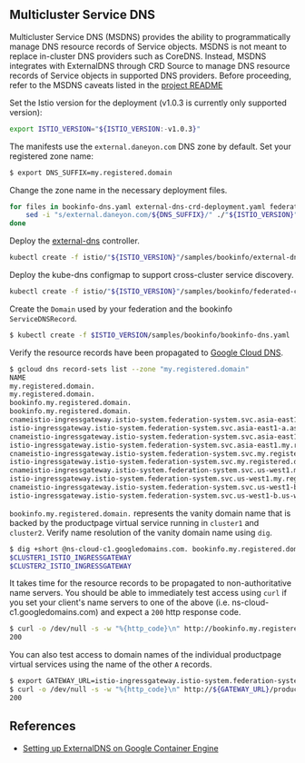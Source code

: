 ## Multicluster Service DNS

Multicluster Service DNS (MSDNS) provides the ability to programmatically manage DNS resource records of Service
objects. MSDNS is not meant to replace in-cluster DNS providers such as CoreDNS. Instead, MSDNS integrates with
ExternalDNS through CRD Source to manage DNS resource records of Service objects in supported DNS providers. Before
proceeding, refer to the MSDNS caveats listed in the [project README](../README.md)

Set the Istio version for the deployment (v1.0.3 is currently only supported version):
```bash
export ISTIO_VERSION="${ISTIO_VERSION:-v1.0.3}"
```

The manifests use the `external.daneyon.com` DNS zone by default. Set your registered zone name:
```bash
$ export DNS_SUFFIX=my.registered.domain
```
Change the zone name in the necessary deployment files.
```bash
for files in bookinfo-dns.yaml external-dns-crd-deployment.yaml federated-configmap.yaml; do
    sed -i "s/external.daneyon.com/${DNS_SUFFIX}/" ./"${ISTIO_VERSION}"/samples/bookinfo/$files
done
```

Deploy the [external-dns](https://github.com/kubernetes-incubator/external-dns) controller.
```bash
kubectl create -f istio/"${ISTIO_VERSION}"/samples/bookinfo/external-dns-crd-deployment.yaml
```

Deploy the kube-dns configmap to support cross-cluster service discovery.
```bash
kubectl create -f istio/"${ISTIO_VERSION}"/samples/bookinfo/federated-configmap.yaml
```
Create the `Domain` used by your federation and the bookinfo `ServiceDNSRecord`.
```bash
$ kubectl create -f $ISTIO_VERSION/samples/bookinfo/bookinfo-dns.yaml
```

Verify the resource records have been propagated to [Google Cloud DNS](https://cloud.google.com/dns/).
```bash
$ gcloud dns record-sets list --zone "my.registered.domain"
NAME                                                                                               TYPE  TTL    DATA
my.registered.domain.                                                                                       NS    21600  ns-cloud-c1.googledomains.com.,ns-cloud-c2.googledomains.com.,ns-cloud-c3.googledomains.com.,ns-cloud-c4.googledomains.com.
my.registered.domain.                                                                                       SOA   21600  ns-cloud-c1.googledomains.com. cloud-dns-hostmaster.google.com. 1 21600 3600 259200 300
bookinfo.my.registered.domain.                                                                              A     300    $CLUSTER1_ISTIO_INGRESSGATEWAY,$CLUSTER2_ISTIO_INGRESSGATEWAY
bookinfo.my.registered.domain.                                                                              TXT   300    "heritage=external-dns,external-dns/owner=your_id"
cnameistio-ingressgateway.istio-system.federation-system.svc.asia-east1-a.asia-east1.my.registered.domain.  TXT   300    "heritage=external-dns,external-dns/owner=your_id"
istio-ingressgateway.istio-system.federation-system.svc.asia-east1-a.asia-east1.my.registered.domain.       A     300    $CLUSTER2_ISTIO_INGRESSGATEWAY
cnameistio-ingressgateway.istio-system.federation-system.svc.asia-east1.my.registered.domain.               TXT   300    "heritage=external-dns,external-dns/owner=your_id"
istio-ingressgateway.istio-system.federation-system.svc.asia-east1.my.registered.domain.                    A     300    $CLUSTER2_ISTIO_INGRESSGATEWAY
cnameistio-ingressgateway.istio-system.federation-system.svc.my.registered.domain.                          TXT   300    "heritage=external-dns,external-dns/owner=your_id"
istio-ingressgateway.istio-system.federation-system.svc.my.registered.domain.                               A     300    $CLUSTER2_ISTIO_INGRESSGATEWAY,$CLUSTER2_ISTIO_INGRESSGATEWAY
cnameistio-ingressgateway.istio-system.federation-system.svc.us-west1.my.registered.domain.                 TXT   300    "heritage=external-dns,external-dns/owner=your_id"
istio-ingressgateway.istio-system.federation-system.svc.us-west1.my.registered.domain.                      A     300    $CLUSTER1_ISTIO_INGRESSGATEWAY
cnameistio-ingressgateway.istio-system.federation-system.svc.us-west1-b.us-west1.my.registered.domain.      TXT   300    "heritage=external-dns,external-dns/owner=your_id"
istio-ingressgateway.istio-system.federation-system.svc.us-west1-b.us-west1.my.registered.domain.           A     300    $CLUSTER1_ISTIO_INGRESSGATEWAY
```

`bookinfo.my.registered.domain.` represents the vanity domain name that is backed by the productpage virtual service
running in `cluster1` and `cluster2`. Verify name resolution of the vanity domain
name using `dig`.
```bash
$ dig +short @ns-cloud-c1.googledomains.com. bookinfo.my.registered.domain.
$CLUSTER1_ISTIO_INGRESSGATEWAY
$CLUSTER2_ISTIO_INGRESSGATEWAY
```

It takes time for the resource records to be propagated to non-authoritative name servers. You should be able to
immediately test access using `curl` if you set your client's name servers to one of the above
(i.e. ns-cloud-c1.googledomains.com) and expect a `200` http response code.
```bash
$ curl -o /dev/null -s -w "%{http_code}\n" http://bookinfo.my.registered.domain/productpage
200
```
You can also test access to domain names of the individual productpage virtual services using the name of the other `A` records.
```bash
$ export GATEWAY_URL=istio-ingressgateway.istio-system.federation-system.svc.us-west1.my.registered.domain
$ curl -o /dev/null -s -w "%{http_code}\n" http://${GATEWAY_URL}/productpage
200
```

## References
- [Setting up ExternalDNS on Google Container Engine](https://github.com/kubernetes-incubator/external-dns/blob/master/docs/tutorials/gke.md)
